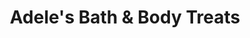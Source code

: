 ---
title: "Adele's Bath & Body Treats"
url: /castleford/adeles-bath-and-body-treats/
shop: perfumery
---